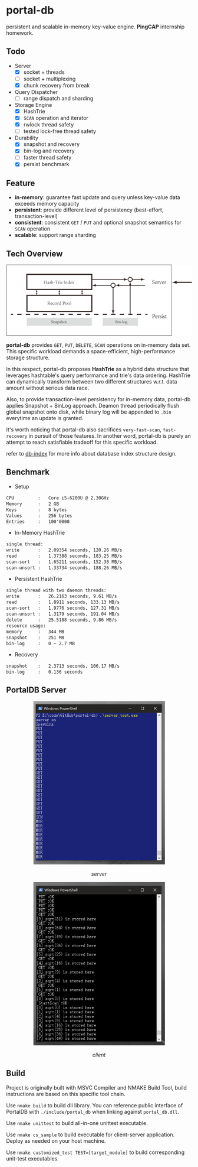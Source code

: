 # portal-db

persistent and scalable in-memory key-value engine. **PingCAP** internship homework.

## Todo

- Server
	-	[x] socket + threads
	-	[ ] socket + multiplexing
  -	[x] chunk recovery from break
- Query Dispatcher
  - [ ] range dispatch and sharding
- Storage Engine
  - [x] HashTrie
  - [x] `SCAN` operation and iterator
  -	[x] rwlock thread safety
  - [ ] tested lock-free thread safety
- Durability
  - [x] snapshot and recovery
  - [x] bin-log and recovery
  - [ ] faster thread safety
  - [x] persist benchmark

## Feature

- **in-memory**: guarantee fast update and query unless key-value data exceeds memory capacity
- **persistent**: provide different level of persistency (best-effort, transaction-level)
- **consistent**: consistent `GET` / `PUT` and optional snapshot semantics for `SCAN` operation
- **scalable**: support range sharding

## Tech Overview

![architecture](./docs/arch.png)

**portal-db** provides `GET`, `PUT`, `DELETE`, `SCAN` operations on in-memory data set. This specific workload demands a space-efficient, high-performance storage structure.

In this respect, portal-db proposes **HashTrie** as a hybrid data structure that leverages hashtable's query performance and trie's data ordering. HashTrie can dynamically transform between two different structures w.r.t. data amount without serious data race.

Also, to provide transaction-level persistency for in-memory data, portal-db applies Snapshot + BinLog approach. Deamon thread periodically flush global snapshot onto disk, while binary log will be appended to `.bin` everytime an update is granted.

It's worth noticing that portal-db also sacrifices `very-fast-scan`, `fast-recovery` in pursuit of those features. In another word, portal-db is purely an attempt to reach satisfiable tradeoff for this specific workload.

refer to [db-index](https://github.com/tabokie/hi-note/blob/master/docs/db-and-sys/index.md) for more info about database index structure design. 

## Benchmark

- Setup

```
CPU         :   Core i5-6200U @ 2.30GHz
Memory      :   2 GB
Keys        :   8 bytes
Values      :   256 bytes
Entries     :   100'0000
```

- In-Memory HashTrie

```
single thread:
write       :   2.09354 seconds, 120.26 MB/s
read        :   1.37388 seconds, 183.25 MB/s
scan-sort   :   1.65211 seconds, 152.38 MB/s
scan-unsort :   1.33734 seconds, 188.26 MB/s
```

- Persistent HashTrie

```
single thread with two daemon threads:
write       :   26.2163 seconds, 9.61 MB/s
read        :   1.8911 seconds, 133.13 MB/s
scan-sort   :   1.9776 seconds, 127.31 MB/s
scan-unsort :   1.3179 seconds, 191.04 MB/s
delete      :   25.5188 seconds, 9.86 MB/s
resource usage:
memory      :   344 MB
snapshot    :   251 MB
bin-log     :   0 ~ 2.7 MB
```

- Recovery

```
snapshot    :   2.3713 seconds, 106.17 MB/s
bin-log     :   0.136 seconds
```

## PortalDB Server

<p align="center">
    <img src="./docs/server_screen.png" alt="server"  width="357" height="442">
    <p align="center">
        <em>server</em>
    </p>
</p>

<p align="center">
    <img src="./docs/client_screen.png" alt="client"  width="357" height="442">
    <p align="center">
        <em>client</em>
    </p>
</p>

## Build

Project is originally built with MSVC Compiler and NMAKE Build Tool, build instructions are based on this specific tool chain.

Use `nmake build` to build dll library. You can reference public interface of PortalDB with `./include/portal_db` when linking against `portal_db.dll`.

Use `nmake unittest` to build all-in-one unittest executable.

Use `nmake cs_sample` to build executable for client-server application. Deploy as needed on your host machine.

Use `nmake customized_test TEST=[target_module]` to build corresponding unit-test executables.